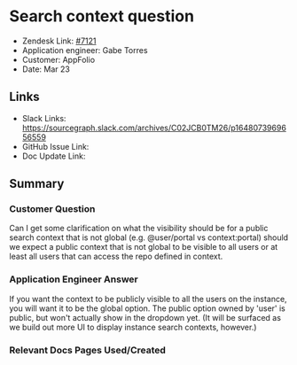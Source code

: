 
# Search context question <!-- Ticket Title  Hint: include keywords to make it searchable -->

- Zendesk Link: [#7121](https://sourcegraph.zendesk.com/agent/tickets/7121)
- Application engineer: Gabe Torres
- Customer: AppFolio <!-- Redact if this contains personally identifying information -->
- Date: Mar 23

<!-- Data populated from integration, speak to Ben Gordon or Michael Bali if not working -->
<!-- During Internal team trial, fill missing data manually (we are waiting for all data to sync) -->


## Links
<!-- Data for application engineer manual entry -->
- Slack Links: https://sourcegraph.slack.com/archives/C02JCB0TM26/p1648073969656559 
- GitHub Issue Link:
- Doc Update Link:

## Summary
### Customer Question
Can I get some clarification on what the visibility should be for a public search context that is not global (e.g. @user/portal vs context:portal) should we expect a public context that is not global to be visible to all users or at least all users that can access the repo defined in context.

### Application Engineer Answer
If you want the context to be publicly visible to all the users on the instance, you will want it to be the global option. The public option owned by 'user' is public, but won't actually show in the dropdown yet. (It will be surfaced as we build out more UI to display instance search contexts, however.)

### Relevant Docs Pages Used/Created

<!-- Once complete, upload a copy to https://github.com/sourcegraph/support-tools-internal/tree/main/resolved-tickets as a .md file -->
<!-- Name the file 7121.md -->
